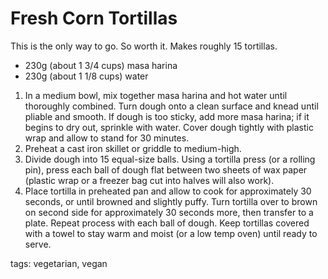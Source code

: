 Fresh Corn Tortillas
===================

This is the only way to go. So worth it. Makes roughly 15 tortillas.

* 230g (about 1 3/4 cups) masa harina
* 230g (about 1 1/8 cups) water

1. In a medium bowl, mix together masa harina and hot water until thoroughly combined. Turn dough onto a clean surface and knead until pliable and smooth. If dough is too sticky, add more masa harina; if it begins to dry out, sprinkle with water. Cover dough tightly with plastic wrap and allow to stand for 30 minutes.
2. Preheat a cast iron skillet or griddle to medium-high.
3. Divide dough into 15 equal-size balls. Using a tortilla press (or a rolling pin), press each ball of dough flat between two sheets of wax paper (plastic wrap or a freezer bag cut into halves will also work).
4. Place tortilla in preheated pan and allow to cook for approximately 30 seconds, or until browned and slightly puffy. Turn tortilla over to brown on second side for approximately 30 seconds more, then transfer to a plate. Repeat process with each ball of dough. Keep tortillas covered with a towel to stay warm and moist (or a low temp oven) until ready to serve.

tags: vegetarian, vegan
